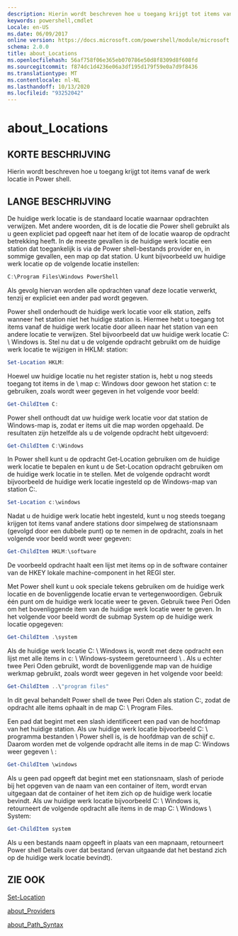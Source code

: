 ```yaml
---
description: Hierin wordt beschreven hoe u toegang krijgt tot items vanaf de werk locatie in Power shell.
keywords: powershell,cmdlet
Locale: en-US
ms.date: 06/09/2017
online version: https://docs.microsoft.com/powershell/module/microsoft.powershell.core/about/about_locations?view=powershell-7.1&WT.mc_id=ps-gethelp
schema: 2.0.0
title: about_Locations
ms.openlocfilehash: 56af758f06e365eb070786e50d8f8309d8f608fd
ms.sourcegitcommit: f874dc1d4236e06a3df195d179f59e0a7d9f8436
ms.translationtype: MT
ms.contentlocale: nl-NL
ms.lasthandoff: 10/13/2020
ms.locfileid: "93252042"
---
```

# <a name="about_locations"></a>about_Locations

## <a name="short-description"></a>KORTE BESCHRIJVING
Hierin wordt beschreven hoe u toegang krijgt tot items vanaf de werk locatie in Power shell.

## <a name="long-description"></a>LANGE BESCHRIJVING

De huidige werk locatie is de standaard locatie waarnaar opdrachten verwijzen.
Met andere woorden, dit is de locatie die Power shell gebruikt als u geen expliciet pad opgeeft naar het item of de locatie waarop de opdracht betrekking heeft. In de meeste gevallen is de huidige werk locatie een station dat toegankelijk is via de Power shell-bestands provider en, in sommige gevallen, een map op dat station.
U kunt bijvoorbeeld uw huidige werk locatie op de volgende locatie instellen:

```powershell
C:\Program Files\Windows PowerShell
```

Als gevolg hiervan worden alle opdrachten vanaf deze locatie verwerkt, tenzij er expliciet een ander pad wordt gegeven.

Power shell onderhoudt de huidige werk locatie voor elk station, zelfs wanneer het station niet het huidige station is. Hiermee hebt u toegang tot items vanaf de huidige werk locatie door alleen naar het station van een andere locatie te verwijzen.
Stel bijvoorbeeld dat uw huidige werk locatie C: \\ Windows is. Stel nu dat u de volgende opdracht gebruikt om de huidige werk locatie te wijzigen in HKLM: station:

```powershell
Set-Location HKLM:
```

Hoewel uw huidige locatie nu het register station is, hebt u nog steeds toegang tot items in de \\ map c: Windows door gewoon het station c: te gebruiken, zoals wordt weer gegeven in het volgende voor beeld:

```powershell
Get-ChildItem C:
```

Power shell onthoudt dat uw huidige werk locatie voor dat station de Windows-map is, zodat er items uit die map worden opgehaald. De resultaten zijn hetzelfde als u de volgende opdracht hebt uitgevoerd:

```powershell
Get-ChildItem C:\Windows
```

In Power shell kunt u de opdracht Get-Location gebruiken om de huidige werk locatie te bepalen en kunt u de Set-Location opdracht gebruiken om de huidige werk locatie in te stellen. Met de volgende opdracht wordt bijvoorbeeld de huidige werk locatie ingesteld op de Windows-map van station C:.

```powershell
Set-Location c:\windows
```

Nadat u de huidige werk locatie hebt ingesteld, kunt u nog steeds toegang krijgen tot items vanaf andere stations door simpelweg de stationsnaam (gevolgd door een dubbele punt) op te nemen in de opdracht, zoals in het volgende voor beeld wordt weer gegeven:

```powershell
Get-ChildItem HKLM:\software
```

De voorbeeld opdracht haalt een lijst met items op in de software container van de HKEY lokale machine-component in het REGI ster.

Met Power shell kunt u ook speciale tekens gebruiken om de huidige werk locatie en de bovenliggende locatie ervan te vertegenwoordigen. Gebruik één punt om de huidige werk locatie weer te geven. Gebruik twee Peri Oden om het bovenliggende item van de huidige werk locatie weer te geven. In het volgende voor beeld wordt de submap System op de huidige werk locatie opgegeven:

```powershell
Get-ChildItem .\system
```

Als de huidige werk locatie C: \\ Windows is, wordt met deze opdracht een lijst met alle items in c: \\ Windows-systeem geretourneerd \\ . Als u echter twee Peri Oden gebruikt, wordt de bovenliggende map van de huidige werkmap gebruikt, zoals wordt weer gegeven in het volgende voor beeld:

```powershell
Get-ChildItem ..\"program files"
```

In dit geval behandelt Power shell de twee Peri Oden als station C:, zodat de opdracht alle items ophaalt in de map C: \\ Program Files.

Een pad dat begint met een slash identificeert een pad van de hoofdmap van het huidige station. Als uw huidige werk locatie bijvoorbeeld C: \\ programma bestanden \\ Power shell is, is de hoofdmap van de schijf c. Daarom worden met de volgende opdracht alle items in de map C: Windows weer gegeven \\ :

```powershell
Get-ChildItem \windows
```

Als u geen pad opgeeft dat begint met een stationsnaam, slash of periode bij het opgeven van de naam van een container of item, wordt ervan uitgegaan dat de container of het item zich op de huidige werk locatie bevindt. Als uw huidige werk locatie bijvoorbeeld C: \\ Windows is, retourneert de volgende opdracht alle items in de map C: \\ Windows \\ System:

```powershell
Get-ChildItem system
```

Als u een bestands naam opgeeft in plaats van een mapnaam, retourneert Power shell Details over dat bestand (ervan uitgaande dat het bestand zich op de huidige werk locatie bevindt).

## <a name="see-also"></a>ZIE OOK

[Set-Location](xref:Microsoft.PowerShell.Management.Set-Location)

[about_Providers](about_Providers.md)

[about_Path_Syntax](about_Path_Syntax.md)

